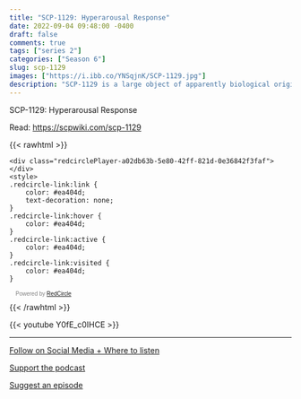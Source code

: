 ```yaml
---
title: "SCP-1129: Hyperarousal Response"
date: 2022-09-04 09:48:00 -0400
draft: false
comments: true
tags: ["series 2"]
categories: ["Season 6"]
slug: scp-1129
images: ["https://i.ibb.co/YNSqjnK/SCP-1129.jpg"]
description: "SCP-1129 is a large object of apparently biological origin. Its composition is largely unknown, as it seems to 'flow' past any and all objects that approach it, temporarily breaking apart and changing its own dimensions as needed."
---
```


SCP-1129: Hyperarousal Response

Read: https://scpwiki.com/scp-1129

{{< rawhtml >}}
<script async defer onload="redcircleIframe();" src="https://api.podcache.net/embedded-player/sh/63705181-2bd5-4fc1-a869-6f5b27226efa/ep/a02db63b-5e80-42ff-821d-0e36842f3faf"></script>
    <div class="redcirclePlayer-a02db63b-5e80-42ff-821d-0e36842f3faf"></div>
    <style>
    .redcircle-link:link {
        color: #ea404d;
        text-decoration: none;
    }
    .redcircle-link:hover {
        color: #ea404d;
    }
    .redcircle-link:active {
        color: #ea404d;
    }
    .redcircle-link:visited {
        color: #ea404d;
    }
</style>
<p style="margin-top:3px;margin-left:11px;font-family: sans-serif;font-size: 10px; color: gray;">Powered by <a class="redcircle-link" href="https://redcircle.com?utm_source=rc_embedded_player&utm_medium=web&utm_campaign=embedded_v1">RedCircle</a></p>
{{< /rawhtml >}}

{{< youtube Y0fE_c0IHCE >}}

---

[Follow on Social Media + Where to listen](/links)

[Support the podcast](/support)

[Suggest an episode](/suggest)
